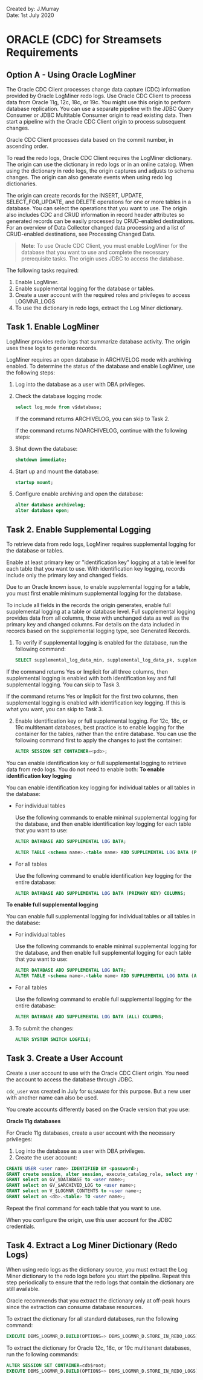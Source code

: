 Created by: J.Murray\
Date: 1st July 2020
<!-- 1. - [x] Firewalls configured in Azure 
2. - [x] VMs in Azure with access to OCI and DB2/AS400 (DONE)
3. POC using
   1. - [ ] GoldenGate
   2. - [x] Syniti
   3. - [x] Streamsets (Opensource)
   4. - [x] Talend Cloud Data Integration  -->
# ORACLE (CDC) for Streamsets Requirements
## Option A - Using Oracle LogMiner
The Oracle CDC Client processes change data capture (CDC) information provided by Oracle LogMiner redo logs. Use Oracle CDC Client to process data from Oracle 11g, 12c, 18c, or 19c.
You might use this origin to perform database replication. You can use a separate pipeline with the JDBC Query Consumer or JDBC Multitable Consumer origin to read existing data. Then start a pipeline with the Oracle CDC Client origin to process subsequent changes.

Oracle CDC Client processes data based on the commit number, in ascending order.

To read the redo logs, Oracle CDC Client requires the LogMiner dictionary. The origin can use the dictionary in redo logs or in an online catalog. When using the dictionary in redo logs, the origin captures and adjusts to schema changes. The origin can also generate events when using redo log dictionaries.

The origin can create records for the INSERT, UPDATE, SELECT_FOR_UPDATE, and DELETE operations for one or more tables in a database. You can select the operations that you want to use. The origin also includes CDC and CRUD information in record header attributes so generated records can be easily processed by CRUD-enabled destinations. For an overview of Data Collector changed data processing and a list of CRUD-enabled destinations, see Processing Changed Data.

> **Note**: To use Oracle CDC Client, you must enable LogMiner for the database that you want to use and complete the necessary prerequisite tasks. The origin uses JDBC to access the database.

The following tasks required:
1. Enable LogMiner.
2. Enable supplemental logging for the database or tables.
3. Create a user account with the required roles and privileges to access LOGMNR_LOGS
4. To use the dictionary in redo logs, extract the Log Miner dictionary.
<!-- 5. Install the Oracle JDBC driver. -->

## Task 1. Enable LogMiner
LogMiner provides redo logs that summarize database activity. The origin uses these logs to generate records.

LogMiner requires an open database in ARCHIVELOG mode with archiving enabled. To determine the status of the database and enable LogMiner, use the following steps:
1. Log into the database as a user with DBA privileges.
2. Check the database logging mode:
    ```sql
    select log_mode from v$database;
    ```
    If the command returns ARCHIVELOG, you can skip to Task 2.

    If the command returns NOARCHIVELOG, continue with the following steps:

3. Shut down the database:
    ```sql
    shutdown immediate;
    ```
1. Start up and mount the database:
    ```sql
    startup mount;
    ```
1. Configure enable archiving and open the database:
    ```sql
    alter database archivelog;
    alter database open;
    ```
## Task 2. Enable Supplemental Logging
To retrieve data from redo logs, LogMiner requires supplemental logging for the database or tables.

Enable at least primary key or "identification key" logging at a table level for each table that you want to use. With identification key logging, records include only the primary key and changed fields.

Due to an Oracle known issue, to enable supplemental logging for a table, you must first enable minimum supplemental logging for the database.

To include all fields in the records the origin generates, enable full supplemental logging at a table or database level. Full supplemental logging provides data from all columns, those with unchanged data as well as the primary key and changed columns. For details on the data included in records based on the supplemental logging type, see Generated Records.
1. To verify if supplemental logging is enabled for the database, run the following command:
    ```sql
    SELECT supplemental_log_data_min, supplemental_log_data_pk, supplemental_log_data_all FROM v$database;
    ```
If the command returns Yes or Implicit for all three columns, then supplemental logging is enabled with both identification key and full supplemental logging. You can skip to Task 3.

If the command returns Yes or Implicit for the first two columns, then supplemental logging is enabled with identification key logging. If this is what you want, you can skip to Task 3.

2. Enable identification key or full supplemental logging.
For 12c, 18c, or 19c multitenant databases, best practice is to enable logging for the container for the tables, rather than the entire database. You can use the following command first to apply the changes to just the container:
    ```sql
    ALTER SESSION SET CONTAINER=<pdb>;
    ```
You can enable identification key or full supplemental logging to retrieve data from redo logs. You do not need to enable both:
**To enable identification key logging**

You can enable identification key logging for individual tables or all tables in the database:
* For individual tables

    Use the following commands to enable minimal supplemental logging for the database, and then enable identification key logging for each table that you want to use:
    ```sql
    ALTER DATABASE ADD SUPPLEMENTAL LOG DATA;
    ```
    ```sql
    ALTER TABLE <schema name>.<table name> ADD SUPPLEMENTAL LOG DATA (PRIMARY KEY) COLUMNS;
    ```
* For all tables
  
    Use the following command to enable identification key logging for the entire database:
    ```sql
    ALTER DATABASE ADD SUPPLEMENTAL LOG DATA (PRIMARY KEY) COLUMNS;
    ```

**To enable full supplemental logging**

You can enable full supplemental logging for individual tables or all tables in the database:
* For individual tables

    Use the following commands to enable minimal supplemental logging for the database, and then enable full supplemental logging for each table that you want to use:
    ```sql
    ALTER DATABASE ADD SUPPLEMENTAL LOG DATA;
    ALTER TABLE <schema name>.<table name> ADD SUPPLEMENTAL LOG DATA (ALL) COLUMNS;
    ```
* For all tables

    Use the following command to enable full supplemental logging for the entire database:
    ```sql
    ALTER DATABASE ADD SUPPLEMENTAL LOG DATA (ALL) COLUMNS;
    ```
3. To submit the changes:
    ```sql
    ALTER SYSTEM SWITCH LOGFILE;
    ```
## Task 3. Create a User Account
Create a user account to use with the Oracle CDC Client origin. You need the account to access the database through JDBC.

`cdc_user` was created in July for `GLSAGABO` for this purpose. But a new user with another name can also be used.

You create accounts differently based on the Oracle version that you use:
<!-- 
**Oracle 12c, 18c, or 19c multitenant databases**

For multitenant Oracle 12c, 18c, or 19c databases, create a common user account. Common user accounts are created in cdb$root and must use the convention: ```c##<name>```.
1. Log into the database as a user with DBA privileges.
2. Create the common user account.

    Use the following set of commands for Oracle 12c or 18c;
    ```sql
    ALTER SESSION SET CONTAINER=cdb$root;
    CREATE USER <user name> IDENTIFIED BY <password> CONTAINER=all;
    GRANT create session, alter session, set container, logmining, execute_catalog_role TO <user name> CONTAINER=all;
    GRANT select on GV_$DATABASE to <user name>;
    GRANT select on V_$LOGMNR_CONTENTS to <user name>;
    GRANT select on GV_$ARCHIVED_LOG to <user name>;
    ALTER SESSION SET CONTAINER=<pdb>;
    GRANT select on <db>.<table> TO <user name>;
    ```
    Repeat the final command for each table that you want to use.

    Use the following set of commands for Oracle 19c:
    ```sql
    ALTER SESSION SET CONTAINER=cdb$root;
    CREATE USER <user name> IDENTIFIED BY <password> CONTAINER=all;
    GRANT create session, alter session, set container, logmining, execute_catalog_role TO <user name> CONTAINER=all;
    GRANT select on GV_$DATABASE to <user name>;
    GRANT select on V_$LOGMNR_CONTENTS to <user name>;
    GRANT select on GV_$ARCHIVED_LOG to <user name>;
    GRANT select on V_$LOG to <user name>;
    GRANT select on V_$LOGFILE to <user name>;
    GRANT select on V_$LOGMNR_LOGS to <user name>;
    ALTER SESSION SET CONTAINER=<pdb>;
    GRANT select on <db>.<table> TO <user name>;
    ```
    Repeat the final command for each table that you want to use.

When you configure the origin, use this user account for the JDBC credentials. Use the entire user name, including the `c##`, as the JDBC user name.

**Oracle 12c, 18c, or 19c standard databases**

For standard Oracle 12c, 18c, or 19c databases, create a user account with the necessary privileges:
1. Log into the database as a user with DBA privileges.
2. Create the user account.
Use the following set of commands for 12c or 18c:
```sql
CREATE USER <user name> IDENTIFIED BY <password>;
GRANT create session, alter session, logmining, execute_catalog_role TO <user name>;
GRANT select on GV_$DATABASE to <user name>;
GRANT select on V_$LOGMNR_CONTENTS to <user name>;
GRANT select on GV_$ARCHIVED_LOG to <user name>;
GRANT select on <db>.<table> TO <user name>;
```
Repeat the final command for each table that you want to use.

Use the following set of commands for 19c:
```sql
CREATE USER <user name> IDENTIFIED BY <password>;
GRANT create session, alter session, logmining, execute_catalog_role TO <user name>;
GRANT select on GV_$DATABASE to <user name>;
GRANT select on V_$LOGMNR_CONTENTS to <user name>;
GRANT select on GV_$ARCHIVED_LOG to <user name>;
GRANT select on V_$LOG to <user name>;
GRANT select on V_$LOGFILE to <user name>;
GRANT select on V_$LOGMNR_LOGS to <user name>;
GRANT select on <db>.<table> TO <user name>;
```
Repeat the final command for each table that you want to use.

When you configure the origin, use this user account for the JDBC credentials. -->

**Oracle 11g databases**

For Oracle 11g databases, create a user account with the necessary privileges:
1. Log into the database as a user with DBA privileges.
2. Create the user account:
```sql
CREATE USER <user name> IDENTIFIED BY <password>;
GRANT create session, alter session, execute_catalog_role, select any transaction, select any table to <user name>;
GRANT select on GV_$DATABASE to <user name>;
GRANT select on GV_$ARCHIVED_LOG to <user name>;
GRANT select on V_$LOGMNR_CONTENTS to <user name>;
GRANT select on <db>.<table> TO <user name>;
```
Repeat the final command for each table that you want to use.

When you configure the origin, use this user account for the JDBC credentials.

## Task 4. Extract a Log Miner Dictionary (Redo Logs)
When using redo logs as the dictionary source, you must extract the Log Miner dictionary to the redo logs before you start the pipeline. Repeat this step periodically to ensure that the redo logs that contain the dictionary are still available.

Oracle recommends that you extract the dictionary only at off-peak hours since the extraction can consume database resources.

To extract the dictionary for all standard databases, run the following command:
```sql
EXECUTE DBMS_LOGMNR_D.BUILD(OPTIONS=> DBMS_LOGMNR_D.STORE_IN_REDO_LOGS);
```
To extract the dictionary for Oracle 12c, 18c, or 19c multitenant databases, run the following commands:
```sql
ALTER SESSION SET CONTAINER=cdb$root;
EXECUTE DBMS_LOGMNR_D.BUILD(OPTIONS=> DBMS_LOGMNR_D.STORE_IN_REDO_LOGS);
```
<!-- ## Task 5. Install the Driver
The Oracle CDC Client origin connects to Oracle through JDBC. You cannot access the database until you install the required driver.

> **Note**: StreamSets has tested the origin with Oracle 11g and 19c with the Oracle 11.2.0 JDBC driver.

## Appendix
#### LogMiner Dictionary Source
LogMiner provides dictionaries to help process redo logs. LogMiner can store dictionaries in several locations.

The Oracle CDC Client can use the following dictionary source locations:
Online catalog - Use the online catalog when table structures are not expected to change.
Redo logs - Use redo logs when table structures are expected to change. When reading the dictionary from redo logs, the Oracle CDC Client origin determines when schema changes occur and refreshes the schema that it uses to create records. The origin can also generate events for each DDL it reads in the redo logs.
Important: When using the dictionary in redo logs, make sure to extract the latest dictionary to the redo logs each time table structures change. For more information, see Task 4. Extract a Log Miner Dictionary (Redo Logs).
Note that using the dictionary in redo logs can have significantly higher latency than using the dictionary in the online catalog. But using the online catalog does not allow for schema changes.

For more information about dictionary options and configuring LogMiner, see the Oracle LogMiner documentation. -->
